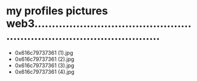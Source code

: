 # my profiles pictures web3.........................................................................................
- 0x616c79737361 (1).jpg
- 0x616c79737361 (2).jpg
- 0x616c79737361 (3).jpg
- 0x616c79737361 (4).jpg
